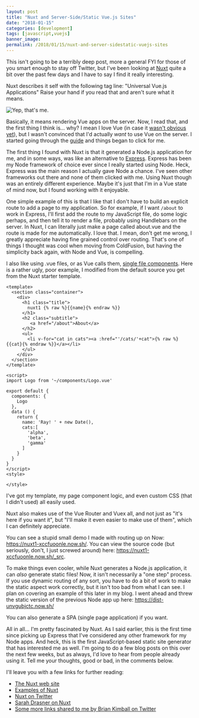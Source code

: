 ```yaml
---
layout: post
title: "Nuxt and Server-Side/Static Vue.js Sites"
date: "2018-01-15"
categories: [development]
tags: [javascript,vuejs]
banner_image: 
permalink: /2018/01/15/nuxt-and-server-sidestatic-vuejs-sites
---
```


This isn't going to be a terribly deep post, more a general FYI for those of you smart enough to stay off Twitter, but I've been looking at [Nuxt](https://nuxtjs.org/) quite a bit over the past few days and I have to say I find it really interesting. 

Nuxt describes it self with the following tag line: "Universal Vue.js Applications" Raise your hand if you read that and aren't sure what it means.

![Yep, that's me.](https://static.raymondcamden.com/images/2018/1/confusedray.jpg)

Basically, it means rendering Vue apps on the server. Now, I read that, and the first thing I think is... why? I mean I love Vue (in case it [wasn't obvious yet](https://www.raymondcamden.com/tags/vuejs)), but I wasn't convinced that I'd actually *want* to use Vue on the server. I started going through the [guide](https://nuxtjs.org/guide) and things began to click for me.

The first thing I found with Nuxt is that it generated a Node.js application for me, and in some ways, was like an alternative to [Express](https://expressjs.com/). Express has been my Node framework of choice ever since I really started using Node. Heck, Express was the main reason I actually gave Node a chance. I've seen other frameworks out there and none of them clicked with me. Using Nuxt though was an entirely different experience. Maybe it's just that I'm in a Vue state of mind now, but I found working with it enjoyable. 

One simple example of this is that I like that I don't have to build an explicit route to add a page to my application. So for example, if I want `/about` to work in Express, I'll first add the route to my JavaScript file, do some logic perhaps, and then tell it to render a file, probably using Handlebars on the server. In Nuxt, I can literally just make a page called about.vue and the route is made for me automatically. I love that. I mean, don't get me wrong, I greatly appreciate having fine grained control over routing. That's one of things I thought was cool when moving from ColdFusion, but having the simplicity back again, with Node and Vue, is compelling. 

I also like using .vue files, or as Vue calls them, [single file components](https://vuejs.org/v2/guide/single-file-components.html). Here is a rather ugly, poor example, I modified from the default source you get from the Nuxt starter template.

```markup
<template>
  <section class="container">
    <div>
      <h1 class="title">
        nuxt1 {% raw %}{{name}{% endraw %}}
      </h1>
      <h2 class="subtitle">
         <a href="/about">About</a>
      </h2>
      <ul>
        <li v-for="cat in cats"><a :href="'/cats/'+cat">{% raw %}{{cat}{% endraw %}}</a></li>
      </ul>
    </div>
  </section>
</template>

<script>
import Logo from '~/components/Logo.vue'

export default {
  components: {
    Logo
  },
  data () {
    return {
      name: 'Ray! ' + new Date(),
      cats:[
        'alpha',
        'beta',
        'gamma'
      ]
    }
  }
}
</script>
<style>

</style>
```

I've got my template, my page component logic, and even custom CSS (that I didn't used) all easily used. 

Nuxt also makes use of the Vue Router and Vuex all, and not just as "it's here if you want it", but "I'll make it even easier to make use of them", which I can definitely appreciate. 

You can see a stupid small demo I made with routing up on Now: https://nuxt1-xccfuoonle.now.sh/. You can view the source code (but seriously, don't, I just screwed around) here: https://nuxt1-xccfuoonle.now.sh/_src.

To make things even cooler, while Nuxt generates a Node.js application, it can *also* generate static files! Now, it isn't necessarily a "one step" process. If you use dynamic routing of any sort, you have to do a bit of work to make the static aspect work correctly, but it isn't too bad from what I can see. I plan on covering an example of this later in my blog. I went ahead and threw the static version of the previous Node app up here: https://dist-unvgubjctc.now.sh/

You can also generate a SPA (single page application) if you want. 

All in all... I'm pretty fascinated by Nuxt. As I said earlier, this is the first time since picking up Express that I've considered any other framework for my Node apps. And heck, this is the first JavaScript-based static site generator that has interested me as well. I'm going to do a few blog posts on this over the next few weeks, but as always, I'd love to hear from people already using it. Tell me your thoughts, good or bad, in the comments below. 

I'll leave you with a few links for further reading:

* [The Nuxt web site](https://nuxtjs.org/)
* [Examples of Nuxt](https://nuxtjs.org/examples)
* [Nuxt on Twitter](https://twitter.com/nuxt_js)
* [Sarah Drasner on Nuxt](https://css-tricks.com/simple-server-side-rendering-routing-page-transitions-nuxt-js/)
* [Some more links shared to me by Brian Kimball on Twitter](https://twitter.com/_BrianKimball/status/951930415555760128)